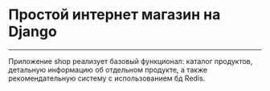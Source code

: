 # Простой интернет магазин на Django
***

Приложение shop реализует базовый функционал: каталог продуктов, детальную информацию об отдельном продукте, а также
рекомендательную систему с использованием бд Redis.
